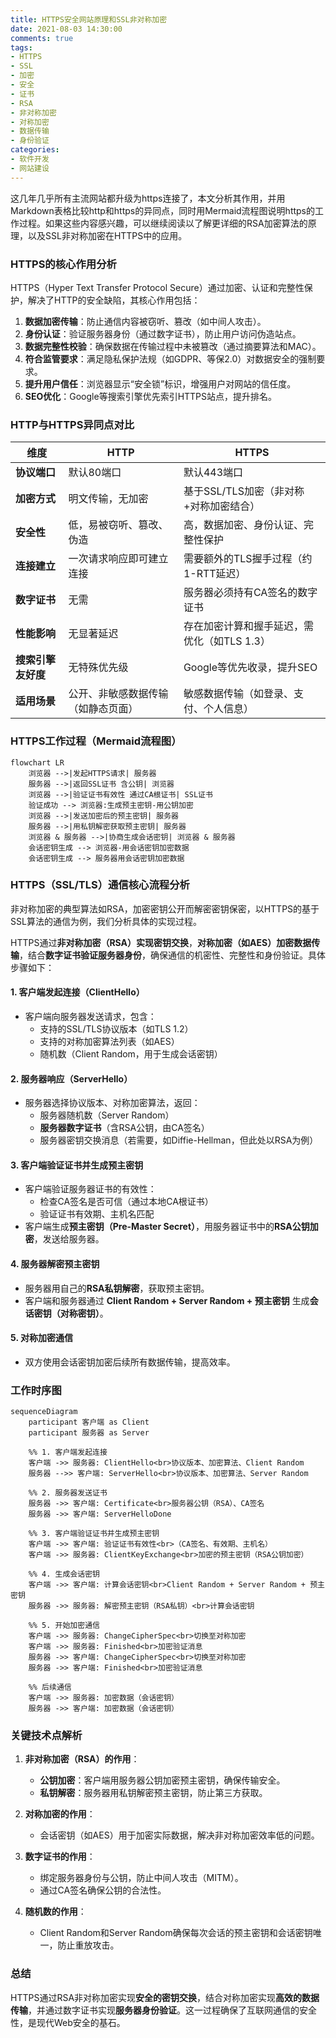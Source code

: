 ```yaml
---
title: HTTPS安全网站原理和SSL非对称加密
date: 2021-08-03 14:30:00
comments: true
tags:
- HTTPS
- SSL
- 加密
- 安全
- 证书
- RSA
- 非对称加密
- 对称加密
- 数据传输
- 身份验证
categories:
- 软件开发
- 网站建设
---
```



这几年几乎所有主流网站都升级为https连接了，本文分析其作用，并用Markdown表格比较http和https的异同点，同时用Mermaid流程图说明https的工作过程。如果这些内容感兴趣，可以继续阅读以了解更详细的RSA加密算法的原理，以及SSL非对称加密在HTTPS中的应用。


### HTTPS的核心作用分析  

HTTPS（Hyper Text Transfer Protocol Secure）通过加密、认证和完整性保护，解决了HTTP的安全缺陷，其核心作用包括：  
1. **数据加密传输**：防止通信内容被窃听、篡改（如中间人攻击）。  
2. **身份认证**：验证服务器身份（通过数字证书），防止用户访问伪造站点。  
3. **数据完整性校验**：确保数据在传输过程中未被篡改（通过摘要算法和MAC）。  
4. **符合监管要求**：满足隐私保护法规（如GDPR、等保2.0）对数据安全的强制要求。  
5. **提升用户信任**：浏览器显示“安全锁”标识，增强用户对网站的信任度。  
6. **SEO优化**：Google等搜索引擎优先索引HTTPS站点，提升排名。  


### HTTP与HTTPS异同点对比 

| **维度**         | **HTTP**                                  | **HTTPS**                                 |  
|------------------|-------------------------------------------|-------------------------------------------|  
| **协议端口**      | 默认80端口                                | 默认443端口                               |  
| **加密方式**      | 明文传输，无加密                          | 基于SSL/TLS加密（非对称+对称加密结合）    |  
| **安全性**        | 低，易被窃听、篡改、伪造                  | 高，数据加密、身份认证、完整性保护        |  
| **连接建立**      | 一次请求响应即可建立连接                  | 需要额外的TLS握手过程（约1-RTT延迟）      |  
| **数字证书**      | 无需                                      | 服务器必须持有CA签名的数字证书            |  
| **性能影响**      | 无显著延迟                                | 存在加密计算和握手延迟，需优化（如TLS 1.3）|  
| **搜索引擎友好度**| 无特殊优先级                              | Google等优先收录，提升SEO                 |  
| **适用场景**      | 公开、非敏感数据传输（如静态页面）        | 敏感数据传输（如登录、支付、个人信息）    |  


### HTTPS工作过程（Mermaid流程图）  

```mermaid
flowchart LR
    浏览器 -->|发起HTTPS请求| 服务器
    服务器 -->|返回SSL证书 含公钥| 浏览器
    浏览器 -->|验证证书有效性 通过CA根证书| SSL证书
    验证成功 --> 浏览器:生成预主密钥-用公钥加密
    浏览器 -->|发送加密后的预主密钥| 服务器
    服务器 -->|用私钥解密获取预主密钥| 服务器
    浏览器 & 服务器 -->|协商生成会话密钥| 浏览器 & 服务器
    会话密钥生成 --> 浏览器-用会话密钥加密数据
    会话密钥生成 --> 服务器用会话密钥加密数据
```



### HTTPS（SSL/TLS）通信核心流程分析

非对称加密的典型算法如RSA，加密密钥公开而解密密钥保密，以HTTPS的基于SSL算法的通信为例，我们分析具体的实现过程。

HTTPS通过**非对称加密（RSA）实现密钥交换**，**对称加密（如AES）加密数据传输**，结合**数字证书验证服务器身份**，确保通信的机密性、完整性和身份验证。具体步骤如下：


#### 1. **客户端发起连接（ClientHello）**  
- 客户端向服务器发送请求，包含：  
  - 支持的SSL/TLS协议版本（如TLS 1.2）  
  - 支持的对称加密算法列表（如AES）  
  - 随机数（Client Random，用于生成会话密钥）  


#### 2. **服务器响应（ServerHello）**  
- 服务器选择协议版本、对称加密算法，返回：  
  - 服务器随机数（Server Random）  
  - **服务器数字证书**（含RSA公钥，由CA签名）  
  - 服务器密钥交换消息（若需要，如Diffie-Hellman，但此处以RSA为例）  


#### 3. **客户端验证证书并生成预主密钥**  
- 客户端验证服务器证书的有效性：  
  - 检查CA签名是否可信（通过本地CA根证书）  
  - 验证证书有效期、主机名匹配  
- 客户端生成**预主密钥（Pre-Master Secret）**，用服务器证书中的**RSA公钥加密**，发送给服务器。  


#### 4. **服务器解密预主密钥**  
- 服务器用自己的**RSA私钥解密**，获取预主密钥。  
- 客户端和服务器通过 **Client Random + Server Random + 预主密钥** 生成**会话密钥（对称密钥）**。  


#### 5. **对称加密通信**  
- 双方使用会话密钥加密后续所有数据传输，提高效率。  


### 工作时序图
```mermaid
sequenceDiagram
    participant 客户端 as Client
    participant 服务器 as Server

    %% 1. 客户端发起连接
    客户端 ->> 服务器: ClientHello<br>协议版本、加密算法、Client Random
    服务器 -->> 客户端: ServerHello<br>协议版本、加密算法、Server Random

    %% 2. 服务器发送证书
    服务器 ->> 客户端: Certificate<br>服务器公钥（RSA）、CA签名
    服务器 ->> 客户端: ServerHelloDone

    %% 3. 客户端验证证书并生成预主密钥
    客户端 ->> 客户端: 验证证书有效性<br>（CA签名、有效期、主机名）
    客户端 ->> 服务器: ClientKeyExchange<br>加密的预主密钥（RSA公钥加密）

    %% 4. 生成会话密钥
    客户端 ->> 客户端: 计算会话密钥<br>Client Random + Server Random + 预主密钥
    服务器 ->> 服务器: 解密预主密钥（RSA私钥）<br>计算会话密钥

    %% 5. 开始加密通信
    客户端 ->> 服务器: ChangeCipherSpec<br>切换至对称加密
    客户端 ->> 服务器: Finished<br>加密验证消息
    服务器 ->> 客户端: ChangeCipherSpec<br>切换至对称加密
    服务器 ->> 客户端: Finished<br>加密验证消息

    %% 后续通信
    客户端 ->> 服务器: 加密数据（会话密钥）
    服务器 ->> 客户端: 加密数据（会话密钥）
```


### 关键技术点解析
1. **非对称加密（RSA）的作用**：  
   - **公钥加密**：客户端用服务器公钥加密预主密钥，确保传输安全。  
   - **私钥解密**：服务器用私钥解密预主密钥，防止第三方获取。  

2. **对称加密的作用**：  
   - 会话密钥（如AES）用于加密实际数据，解决非对称加密效率低的问题。  

3. **数字证书的作用**：  
   - 绑定服务器身份与公钥，防止中间人攻击（MITM）。  
   - 通过CA签名确保公钥的合法性。  

4. **随机数的作用**：  
   - Client Random和Server Random确保每次会话的预主密钥和会话密钥唯一，防止重放攻击。  


### 总结
HTTPS通过RSA非对称加密实现**安全的密钥交换**，结合对称加密实现**高效的数据传输**，并通过数字证书实现**服务器身份验证**。这一过程确保了互联网通信的安全性，是现代Web安全的基石。